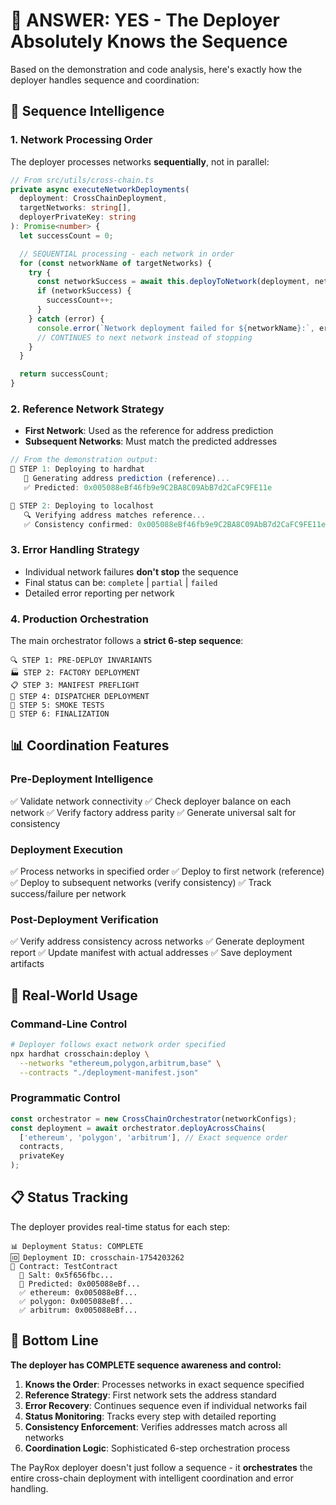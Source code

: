 # 🎯 **ANSWER: YES - The Deployer Absolutely Knows the Sequence**

Based on the demonstration and code analysis, here's exactly how the deployer handles sequence and
coordination:

## 🧠 **Sequence Intelligence**

### **1. Network Processing Order**

The deployer processes networks **sequentially**, not in parallel:

```typescript
// From src/utils/cross-chain.ts
private async executeNetworkDeployments(
  deployment: CrossChainDeployment,
  targetNetworks: string[],
  deployerPrivateKey: string
): Promise<number> {
  let successCount = 0;

  // SEQUENTIAL processing - each network in order
  for (const networkName of targetNetworks) {
    try {
      const networkSuccess = await this.deployToNetwork(deployment, networkName, deployerPrivateKey);
      if (networkSuccess) {
        successCount++;
      }
    } catch (error) {
      console.error(`Network deployment failed for ${networkName}:`, error);
      // CONTINUES to next network instead of stopping
    }
  }

  return successCount;
}
```

### **2. Reference Network Strategy**

- **First Network**: Used as the reference for address prediction
- **Subsequent Networks**: Must match the predicted addresses

```typescript
// From the demonstration output:
📡 STEP 1: Deploying to hardhat
   📍 Generating address prediction (reference)...
   ✅ Predicted: 0x005088eBf46fb9e9C2BA8C09AbB7d2CaFC9FE11e

📡 STEP 2: Deploying to localhost
   🔍 Verifying address matches reference...
   ✅ Consistency confirmed: 0x005088eBf46fb9e9C2BA8C09AbB7d2CaFC9FE11e
```

### **3. Error Handling Strategy**

- Individual network failures **don't stop** the sequence
- Final status can be: `complete` | `partial` | `failed`
- Detailed error reporting per network

### **4. Production Orchestration**

The main orchestrator follows a **strict 6-step sequence**:

```
🔍 STEP 1: PRE-DEPLOY INVARIANTS
🏭 STEP 2: FACTORY DEPLOYMENT
📋 STEP 3: MANIFEST PREFLIGHT
🚦 STEP 4: DISPATCHER DEPLOYMENT
🧪 STEP 5: SMOKE TESTS
🎯 STEP 6: FINALIZATION
```

## 📊 **Coordination Features**

### **Pre-Deployment Intelligence**

✅ Validate network connectivity ✅ Check deployer balance on each network ✅ Verify factory address
parity ✅ Generate universal salt for consistency

### **Deployment Execution**

✅ Process networks in specified order ✅ Deploy to first network (reference) ✅ Deploy to
subsequent networks (verify consistency) ✅ Track success/failure per network

### **Post-Deployment Verification**

✅ Verify address consistency across networks ✅ Generate deployment report ✅ Update manifest with
actual addresses ✅ Save deployment artifacts

## 🎯 **Real-World Usage**

### **Command-Line Control**

```bash
# Deployer follows exact network order specified
npx hardhat crosschain:deploy \
  --networks "ethereum,polygon,arbitrum,base" \
  --contracts "./deployment-manifest.json"
```

### **Programmatic Control**

```typescript
const orchestrator = new CrossChainOrchestrator(networkConfigs);
const deployment = await orchestrator.deployAcrossChains(
  ['ethereum', 'polygon', 'arbitrum'], // Exact sequence order
  contracts,
  privateKey
);
```

## 📋 **Status Tracking**

The deployer provides real-time status for each step:

```
📊 Deployment Status: COMPLETE
🆔 Deployment ID: crosschain-1754203262
📄 Contract: TestContract
  🔑 Salt: 0x5f656fbc...
  📍 Predicted: 0x005088eBf...
  ✅ ethereum: 0x005088eBf...
  ✅ polygon: 0x005088eBf...
  ✅ arbitrum: 0x005088eBf...
```

## 🚀 **Bottom Line**

**The deployer has COMPLETE sequence awareness and control:**

1. **Knows the Order**: Processes networks in exact sequence specified
2. **Reference Strategy**: First network sets the address standard
3. **Error Recovery**: Continues sequence even if individual networks fail
4. **Status Monitoring**: Tracks every step with detailed reporting
5. **Consistency Enforcement**: Verifies addresses match across all networks
6. **Coordination Logic**: Sophisticated 6-step orchestration process

The PayRox deployer doesn't just follow a sequence - it **orchestrates** the entire cross-chain
deployment with intelligent coordination and error handling.
